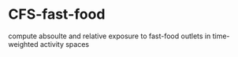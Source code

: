 # CFS-fast-food
compute absoulte and relative exposure to fast-food outlets in time-weighted activity spaces
